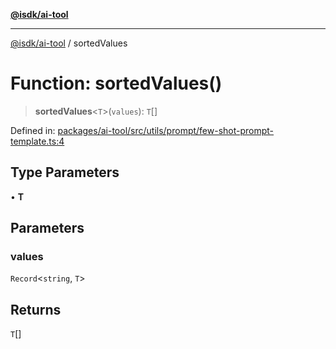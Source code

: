 [**@isdk/ai-tool**](../README.md)

***

[@isdk/ai-tool](../globals.md) / sortedValues

# Function: sortedValues()

> **sortedValues**\<`T`\>(`values`): `T`[]

Defined in: [packages/ai-tool/src/utils/prompt/few-shot-prompt-template.ts:4](https://github.com/isdk/ai-tool.js/blob/c084189f913fb955b91b492de68bd07ce78f8c82/src/utils/prompt/few-shot-prompt-template.ts#L4)

## Type Parameters

• **T**

## Parameters

### values

`Record`\<`string`, `T`\>

## Returns

`T`[]
